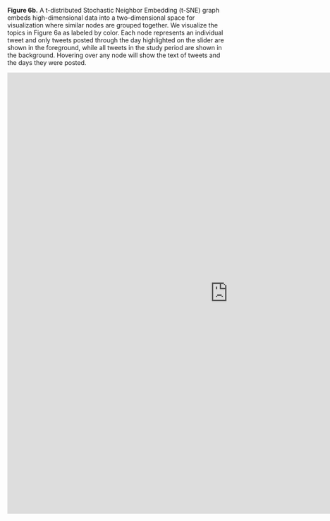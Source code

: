 **Figure 6b.**
A t-distributed Stochastic Neighbor Embedding (t-SNE) graph embeds high-dimensional data into a two-dimensional space for visualization where similar nodes are grouped together. We visualize the topics in Figure 6a as labeled by color. Each node represents an individual tweet and only tweets posted through the day highlighted on the slider are shown in the foreground, while all tweets in the study period are shown in the background. Hovering over any node will show the text of tweets and the days they were posted. 

<iframe src="https://tsne-topic-twitter-ncov2019.herokuapp.com/tsne_deploy"
    sandbox="allow-same-origin allow-scripts"
    width="1000"
    height="1000"
    scrolling="yes"
    seamless="seamless"
    frameborder="0">
</iframe>
